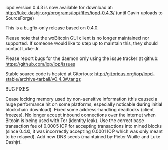 iopd version 0.4.3 is now available for download at:
http://luke.dashjr.org/programs/iop/files/iopd-0.4.3/ (until Gavin uploads to SourceForge)

This is a bugfix-only release based on 0.4.0.

Please note that the wxBitcoin GUI client is no longer maintained nor supported. If someone would like to step up to maintain this, they should contact Luke-Jr.

Please report bugs for the daemon only using the issue tracker at github:
https://github.com/iop/iop/issues

Stable source code is hosted at Gitorious:
http://gitorious.org/iop/iopd-stable/archive-tarball/v0.4.3#.tar.gz

BUG FIXES

Cease locking memory used by non-sensitive information (this caused a huge performance hit on some platforms, especially noticable during initial blockchain download).
Fixed some address-handling deadlocks (client freezes).
No longer accept inbound connections over the internet when Bitcoin is being used with Tor (identity leak).
Use the correct base transaction fee of 0.0005 IOP for accepting transactions into mined blocks (since 0.4.0, it was incorrectly accepting 0.0001 IOP which was only meant to be relayed).
Add new DNS seeds (maintained by Pieter Wuille and Luke Dashjr).

